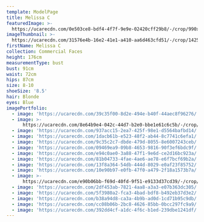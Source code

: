 ```yaml
---
template: ModelPage
title: Melissa C
featuredImage: >-
  https://ucarecdn.com/0e503ce8-bdf4-4f7f-9e9e-02420cff29b8/-/crop/990x483/0,114/-/preview/
imageThumbnail: >-
  https://ucarecdn.com/31576e4b-16e2-41e1-a410-aa6d463cfd51/-/crop/1425x2147/194,0/-/preview/
firstName: Melissa C
collection: Commercial Faces
height: 176cm
measurementType: bust
bust: 91cm
waist: 72cm
hips: 87cm
size: 8-10
shoeSize: '8.5'
hair: Blonde
eyes: Blue
imagePortfolio:
  - image: 'https://ucarecdn.com/39c35f00-8d2e-494e-b40f-44aec8f96276/'
  - image: >-
      https://ucarecdn.com/8e64b9e4-042c-44d7-b2e0-bbe1e61c6c5b/-/crop/573x766/58,179/-/preview/
  - image: 'https://ucarecdn.com/937acc15-2ea7-425f-98e1-d5564bafbd14/'
  - image: 'https://ucarecdn.com/1dacb61b-e523-48f2-ab44-8c7741c6efa1/'
  - image: 'https://ucarecdn.com/9c35c2c7-dbde-479d-8055-8e6007243ceb/'
  - image: 'https://ucarecdn.com/09469ea9-09b8-4653-9816-90f3ef6bdc9f/'
  - image: 'https://ucarecdn.com/e94c0ae0-3a88-47f1-9e6d-ce2d16bc923a/'
  - image: 'https://ucarecdn.com/81b04733-4fae-4ae6-ae78-e6f7bcf69b2a/'
  - image: 'https://ucarecdn.com/13f8a364-54db-444d-8029-e0af23f85752/'
  - image: 'https://ucarecdn.com/10e90b97-e0fb-47f0-a479-2f18a1573b7a/'
  - image: >-
      https://ucarecdn.com/e90b06bb-f69d-40fd-9f51-e9133d37cd39/-/crop/534x695/67,197/-/preview/
  - image: 'https://ucarecdn.com/2df453ab-7821-4aa8-a3a3-e07b363dc305/'
  - image: 'https://ucarecdn.com/5f3980a2-fca3-4bad-bdf8-b492eb37d3e2/'
  - image: 'https://ucarecdn.com/b38a94d8-ca3a-4b9b-ad0d-1cd71b95c9db/'
  - image: 'https://ucarecdn.com/cc08b06b-2bc8-4626-85bb-0bcc297fc9a9/'
  - image: 'https://ucarecdn.com/392dd4cf-a1dc-4f6c-b1ed-239dbe1241df/'
---
```


